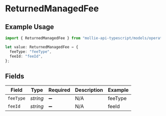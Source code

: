 # ReturnedManagedFee

## Example Usage

```typescript
import { ReturnedManagedFee } from "mollie-api-typescript/models/operations";

let value: ReturnedManagedFee = {
  feeType: "feeType",
  feeId: "feeId",
};
```

## Fields

| Field              | Type               | Required           | Description        | Example            |
| ------------------ | ------------------ | ------------------ | ------------------ | ------------------ |
| `feeType`          | *string*           | :heavy_minus_sign: | N/A                | feeType            |
| `feeId`            | *string*           | :heavy_minus_sign: | N/A                | feeId              |